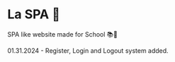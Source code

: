 # La SPA 🐶
 SPA like website made for School 📚💭

01.31.2024 - Register, Login and Logout system added.